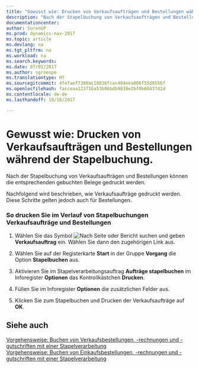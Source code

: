 ```yaml
---
title: "Gewusst wie: Drucken von Verkaufsaufträgen und Bestellungen während der Stapelbuchung."
description: "Nach der Stapelbuchung von Verkaufsaufträgen und Bestellungen können die entsprechenden gebuchten Belege gedruckt werden."
documentationcenter: 
author: SorenGP
ms.prod: dynamics-nav-2017
ms.topic: article
ms.devlang: na
ms.tgt_pltfrm: na
ms.workload: na
ms.search.keywords: 
ms.date: 07/01/2017
ms.author: sgroespe
ms.translationtype: HT
ms.sourcegitcommit: 4fefaef7380ac10836fcac404eea006f55d8556f
ms.openlocfilehash: facceaa123716a53b86bdb9838e2bf0b60437d2d
ms.contentlocale: de-de
ms.lasthandoff: 10/16/2017

---
```

# <a name="how-to-print-sales-and-purchase-orders-during-batch-posting"></a>Gewusst wie: Drucken von Verkaufsaufträgen und Bestellungen während der Stapelbuchung.
Nach der Stapelbuchung von Verkaufsaufträgen und Bestellungen können die entsprechenden gebuchten Belege gedruckt werden.  
  
 Nachfolgend wird beschrieben, wie Verkaufsaufträge gedruckt werden. Diese Schritte gelten jedoch auch für Bestellungen.  
  
### <a name="to-print-sales-and-purchase-orders-during-batch-posting"></a>So drucken Sie im Verlauf von Stapelbuchungen Verkaufsaufträge und Bestellungen  
  
1.  Wählen Sie das Symbol ![Nach Seite oder Bericht suchen](media/ui-search/search_small.png "Nach Seite oder Bericht suchen") und geben **Verkaufsauftrag** ein. Wählen Sie dann den zugehörigen Link aus.  
  
2.  Wählen Sie auf der Registerkarte **Start** in der Gruppe **Vorgang** die Option **Stapelbuchen** aus.  
  
3.  Aktivieren Sie im Stapelverarbeitungsauftrag **Aufträge stapelbuchen** im Inforegister **Optionen** das Kontrollkästchen **Drucken**.  
  
4.  Füllen Sie im Inforegister **Optionen** die zusätzlichen Felder aus.  
  
5.  Klicken Sie zum Stapelbuchen und Drucken der Verkaufsaufträge auf **OK**.  
  
## <a name="see-also"></a>Siehe auch  
 [Vorgehensweise: Buchen von Verkaufsbestellungen, -rechnungen und -gutschriften mit einer Stapelverarbeitung](how-to-batch-post-sales-orders-invoices-and-credit-memos.md)   
 [Vorgehensweise: Buchen von Einkaufsbestellungen, -rechnungen und -gutschriften mit einer Stapelverarbeitung](how-to-batch-post-purchase-orders-invoices-and-credit-memos.md)
